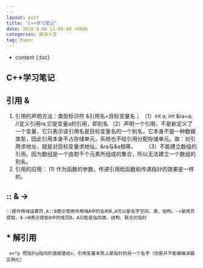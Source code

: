 ```yaml
---
---
layout: post
title: "C++学习笔记"
date: 2018-8-06 11:00:00 +0800 
categories: 酱油人生
tag: Paper
---
```

* content
{:toc}

## C++学习笔记

## 引用 &
1. 引用的声明方法：类型标识符 &引用名=目标变量名；
	（1）int a; int &ra=a; //定义引用ra,它是变量a的引用，即别名
	（2）声明一个引用，不是新定义了一个变量，它只表示该引用名是目标变量名的一个别名，它本身不是一种数据类型，因此引用本身不占存储单元，系统也不给引用分配存储单元。故：对引用求地址，就是对目标变量求地址。&ra与&a相等。
　　（3）不能建立数组的引用。因为数组是一个由若干个元素所组成的集合，所以无法建立一个数组的别名。
2. 引用的应用：
	(1) 作为函数的参数，传递引用给函数和传递指针的效果是一样的。

## :: & ->
	::是作用域运算符,A::B表示使用作用域A中的名称B,A可以是名字空间、类、结构。->是成员提取，A->B表示提取A中的成员B，A只能是指向类、结构、联合的指针

## * 解引用
	 x=*p 把指针p指向的值赋值给x，引用变量本质上是指针的另一个名字（但是并不能被编译器实例化）